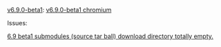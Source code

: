 [v6.9.0-beta1](https://github.com/qt/qtwebengine/tree/v6.9.0-beta1/src):
[v6.9.0-beta1 chromium](https://github.com/qt/qtwebengine-chromium/tree/b7c46a2abb5b3cdc37250f9c3006aa6228acdc9e)

Issues:

[6.9 beta1 submodules (source tar ball) download directory totally empty.](https://bugreports.qt.io/browse/QTBUG-132437)
